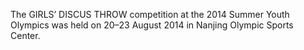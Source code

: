 The GIRLS’ DISCUS THROW competition at the 2014 Summer Youth Olympics was held on 20–23 August 2014 in Nanjing Olympic Sports Center.
